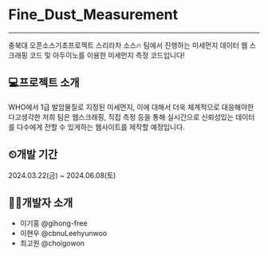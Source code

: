 # Fine_Dust_Measurement
---
 충북대 오픈소스기초프로젝트 스리라차 소스🔥 팀에서 진행하는 미세먼지 데이터 웹 스크래핑 코드 및 아두이노를 이용한 미세먼지 측정 코드입니다!


  ## 💻프로젝트 소개

 WHO에서 1급 발암물질로 지정된 미세먼지, 이에 대해서 더욱 체계적으로 대응해야한다고생각한 저희 팀은 웹스크래핑, 직접 측정 등을 통해 실시간으로 신뢰성있는 데이터를 다수에게 전할 수 있게하는 웹사이트를 제작할 예정입니다. 


  ## ⏲개발 기간

 2024.03.22(금) ~ 2024.06.08(토)


  ##  🧑‍💻개발자 소개
  
- 이기홍 @gihong-free
- 이현우 @cbnuLeehyunwoo
- 최고원 @choigowon
